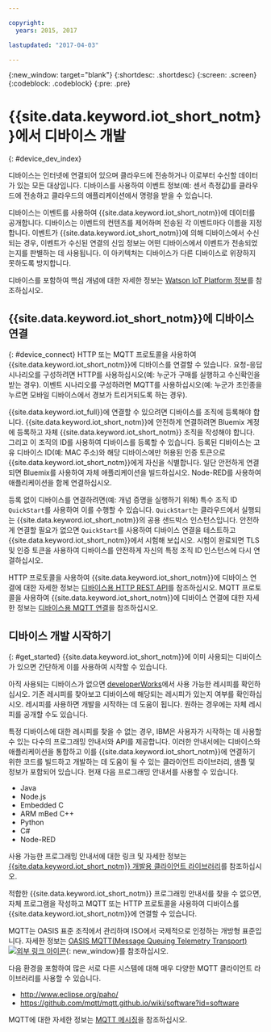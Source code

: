 ```yaml
---

copyright:
  years: 2015, 2017

lastupdated: "2017-04-03"

---
```


{:new_window: target="blank"}
{:shortdesc: .shortdesc}
{:screen: .screen}
{:codeblock: .codeblock}
{:pre: .pre}

# {{site.data.keyword.iot_short_notm}}에서 디바이스 개발
{: #device_dev_index}

디바이스는 인터넷에 연결되어 있으며 클라우드에 전송하거나 이로부터 수신할 데이터가 있는 모든 대상입니다. 디바이스를 사용하여 이벤트 정보(예: 센서 측정값)를 클라우드에 전송하고 클라우드의 애플리케이션에서 명령을 받을 수 있습니다. 

디바이스는 이벤트를 사용하여 {{site.data.keyword.iot_short_notm}}에 데이터를 공개합니다. 디바이스는 이벤트의 컨텐츠를 제어하며 전송된 각 이벤트마다 이름을 지정합니다. 이벤트가 {{site.data.keyword.iot_short_notm}}에 의해 디바이스에서 수신되는 경우, 이벤트가 수신된 연결의 신임 정보는 어떤 디바이스에서 이벤트가 전송되었는지를 판별하는 데 사용됩니다. 이 아키텍처는 디바이스가 다른 디바이스로 위장하지 못하도록 방지합니다. 

디바이스를 포함하여 핵심 개념에 대한 자세한 정보는 [Watson IoT Platform 정보](https://console.ng.bluemix.net/docs/services/IoT/iotplatform_overview.html#watsoniotplatform_importantconcepts)를 참조하십시오. 


## {{site.data.keyword.iot_short_notm}}에 디바이스 연결
{: #device_connect}
HTTP 또는 MQTT 프로토콜을 사용하여 {{site.data.keyword.iot_short_notm}}에 디바이스를 연결할 수 있습니다. 요청-응답 시나리오를 구성하려면 HTTP를 사용하십시오(예: 누군가 구매를 실행하고 수신확인을 받는 경우). 이벤트 시나리오를 구성하려면 MQTT를 사용하십시오(예: 누군가 초인종을 누르면 모바일 디바이스에서 경보가 트리거되도록 하는 경우). 

{{site.data.keyword.iot_full}}에 연결할 수 있으려면 디바이스를 조직에 등록해야 합니다. {{site.data.keyword.iot_short_notm}}에 안전하게 연결하려면 Bluemix 계정에 등록하고 자체 {{site.data.keyword.iot_short_notm}} 조직을 작성해야 합니다. 그리고 이 조직의 ID를 사용하여 디바이스를 등록할 수 있습니다. 등록된 디바이스는 고유 디바이스 ID(예: MAC 주소)와 해당 디바이스에만 허용된 인증 토큰으로 {{site.data.keyword.iot_short_notm}}에게 자신을 식별합니다. 일단 안전하게 연결되면 Bluemix를 사용하여 자체 애플리케이션을 빌드하십시오. Node-RED를 사용하여 애플리케이션을 함께 연결하십시오. 

등록 없이 디바이스를 연결하려면(예: 개념 증명을 실행하기 위해) 특수 조직 ID `QuickStart`를 사용하여 이를 수행할 수 있습니다. `QuickStart`는 클라우드에서 실행되는 {{site.data.keyword.iot_short_notm}}의 공용 샌드박스 인스턴스입니다. 안전하게 연결할 필요가 없으면 `QuickStart`를 사용하여 디바이스 연결을 테스트하고 {{site.data.keyword.iot_short_notm}}에서 시험해 보십시오. 시험이 완료되면 TLS 및 인증 토큰을 사용하여 디바이스를 안전하게 자신의 특정 조직 ID 인스턴스에 다시 연결하십시오. 

HTTP 프로토콜을 사용하여 {{site.data.keyword.iot_short_notm}}에 디바이스 연결에 대한 자세한 정보는 [디바이스용 HTTP REST API](https://console.ng.bluemix.net/docs/services/IoT/devices/api.html)를 참조하십시오.
MQTT 프로토콜을 사용하여 {{site.data.keyword.iot_short_notm}}에 디바이스 연결에 대한 자세한 정보는 [디바이스용 MQTT 연결](https://console.ng.bluemix.net/docs/services/IoT/devices/mqtt.html)을 참조하십시오. 

## 디바이스 개발 시작하기
{: #get_started}
{{site.data.keyword.iot_short_notm}}에 이미 사용되는 디바이스가 있으면 간단하게 이를 사용하여 시작할 수 있습니다. 

아직 사용되는 디바이스가 없으면 [developerWorks](https://developer.ibm.com/recipes/)에서 사용 가능한 레시피를 확인하십시오. 기존 레시피를 찾아보고 디바이스에 해당되는 레시피가 있는지 여부를 확인하십시오. 레시피를 사용하면 개발을 시작하는 데 도움이 됩니다. 원하는 경우에는 자체 레시피를 공개할 수도 있습니다. 

특정 디바이스에 대한 레시피를 찾을 수 없는 경우, IBM은 사용자가 시작하는 데 사용할 수 있는 다수의 프로그래밍 안내서와 API를 제공합니다. 이러한 안내서에는 디바이스와 애플리케이션을 통합하고 이를 {{site.data.keyword.iot_short_notm}}에 연결하기 위한 코드를 빌드하고 개발하는 데 도움이 될 수 있는 클라이언트 라이브러리, 샘플 및 정보가 포함되어 있습니다. 현재 다음 프로그래밍 안내서를 사용할 수 있습니다. 

- Java
- Node.js
- Embedded C
- ARM mBed C++
- Python
- C#
- Node-RED

사용 가능한  프로그래밍 안내서에 대한 링크 및 자세한 정보는 [{{site.data.keyword.iot_short_notm}} 개발용 클라이언트 라이브러리](../iot_platform_client_lib.html)를 참조하십시오. 

적합한 {{site.data.keyword.iot_short_notm}} 프로그래밍 안내서를 찾을 수 없으면, 자체 프로그램을 작성하고 MQTT 또는 HTTP 프로토콜을 사용하여 디바이스를 {{site.data.keyword.iot_short_notm}}에 연결할 수 있습니다. 

MQTT는 OASIS 표준 조직에서 관리하며 ISO에서 국제적으로 인정하는 개방형 표준입니다. 자세한 정보는 [OASIS MQTT(Message Queuing Telemetry Transport) ![외부 링크 아이콘](../../../icons/launch-glyph.svg "외부 링크 아이콘")](https://www.oasis-open.org/committees/tc_home.php?wg_abbrev=mqtt){: new_window}를 참조하십시오. 

다음 환경을 포함하여 많은 서로 다른 시스템에 대해 매우 다양한 MQTT 클라이언트 라이브러리를 사용할 수 있습니다. 
- http://www.eclipse.org/paho/
- https://github.com/mqtt/mqtt.github.io/wiki/software?id=software

MQTT에 대한 자세한 정보는 [MQTT 메시징](https://console.ng.bluemix.net/docs/services/IoT/reference/mqtt/index.html?pos=3)을 참조하십시오. 
